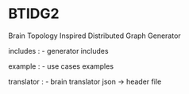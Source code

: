 # BTIDG2
Brain Topology Inspired Distributed Graph Generator

includes :
	- generator includes

example :
	- use cases examples

translator :
	- brain translator json -> header file